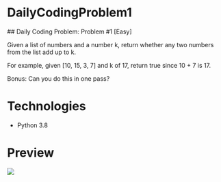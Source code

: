 # DailyCodingProblem1

## Daily Coding Problem: Problem #1 [Easy]

Given a list of numbers and a number k, return whether any two numbers from the list add up to k.

For example, given [10, 15, 3, 7] and k of 17, return true since 10 + 7 is 17.


Bonus: Can you do this in one pass?

# Technologies

* Python 3.8

# Preview

![](reesult.png)

